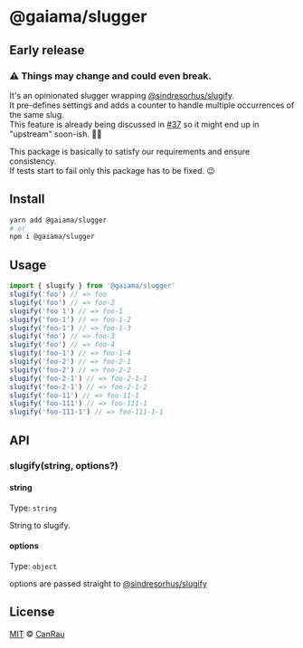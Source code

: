 # @gaiama/slugger

## Early release

### ⚠️ Things may change and could even break.

It's an opinionated slugger wrapping [@sindresorhus/slugify](https://github.com/sindresorhus/slugify).  
It pre-defines settings and adds a counter to handle multiple occurrences of the same slug.  
This feature is already being discussed in [#37](https://github.com/sindresorhus/slugify/issues/37) so it might end up in "upstream" soon-ish. 🤷‍♂️

This package is basically to satisfy our requirements and ensure consistency.  
If tests start to fail only this package has to be fixed. 😉

## Install

```bash
yarn add @gaiama/slugger
# or
npm i @gaiama/slugger
```

## Usage

```js
import { slugify } from '@gaiama/slugger'
slugify('foo') // => foo
slugify('foo') // => foo-2
slugify('foo 1') // => foo-1
slugify('foo-1') // => foo-1-2
slugify('foo-1') // => foo-1-3
slugify('foo') // => foo-3
slugify('foo') // => foo-4
slugify('foo-1') // => foo-1-4
slugify('foo-2') // => foo-2-1
slugify('foo-2') // => foo-2-2
slugify('foo-2-1') // => foo-2-1-1
slugify('foo-2-1') // => foo-2-1-2
slugify('foo-11') // => foo-11-1
slugify('foo-111') // => foo-111-1
slugify('foo-111-1') // => foo-111-1-1
```

## API

### slugify(string, options?)

#### string

Type: `string`

String to slugify.

#### options

Type: `object`

options are passed straight to [@sindresorhus/slugify](https://github.com/sindresorhus/slugify#options)

## License

[MIT](/license) © [CanRau](https://www.canrau.com/)
